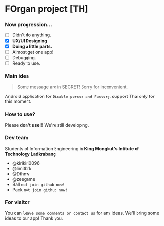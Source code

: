 # FOrgan project \[TH\]

### Now progression...
- [ ] Didn't do anything.
- [x] **UX/UI Designing**
- [x] **Doing a little parts.**
- [ ] Almost get one app!
- [ ] Debugging.
- [ ] Ready to use.

### Main idea
> Some message are in SECRET! Sorry for inconvenient.

Android application for `Disable person and Factory`.
support Thai only for this moment.

### How to use?
Please **don't use**!!! We're still developing.

### Dev team
Students of Information Engineering in **King Mongkut's Intitute of Technology Ladkrabang** 
- @kirikiri0096
- @limitbrk
- @Dthnw
- @zeegame
- Ball `not join github now!`
- Pack `not join github now!`

### For visitor
You can `leave some comments or contact us` for any ideas. We'll bring some ideas to our app! Thank you.
